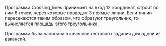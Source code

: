 Программа Crossing_lines принимает на вход 12 координат, строит по ним 6 точек, через которые проводит 3 прямые линии. 
Если линии пересекаются таким образом, что образуют треугольник, то вычисляется площадь этого треугольника.

Программа была написана в качестве тестового задания для одной из вакансий.
